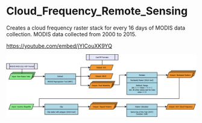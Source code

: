 # Cloud_Frequency_Remote_Sensing

Creates a cloud frequency raster stack for every 16 days of MODIS data collection. MODIS data collected from 2000 to 2015.

https://youtube.com/embed/jYICouXK9YQ


<p align="center">
  <img src="https://github.com/geolime/Cloud_Frequency_Remote_Sensing/blob/master/Cloud_Frequency_Methodology.png">
 </p>

